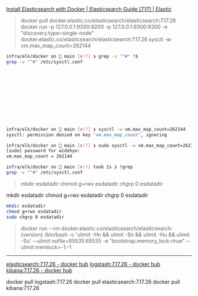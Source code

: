 [Install Elasticsearch with Docker | Elasticsearch Guide [7.17] | Elastic](https://www.elastic.co/guide/en/elasticsearch/reference/7.17/docker.html)

> docker pull docker.elastic.co/elasticsearch/elasticsearch:7.17.26
> docker run -p 127.0.0.1:9200:9200 -p 127.0.0.1:9300:9300 -e "discovery.type=single-node" docker.elastic.co/elasticsearch/elasticsearch:7.17.26
> sysctl -w vm.max_map_count=262144

```bash
infra/elk/docker on  main [✘!?] ❯ grep -v "^#" !$
grep -v "^#" /etc/sysctl.conf












infra/elk/docker on  main [✘!?] ❯ sysctl -w vm.max_map_count=262144
sysctl: permission denied on key "vm.max_map_count", ignoring

infra/elk/docker on  main [✘!?] ❯ sudo sysctl -w vm.max_map_count=262144
[sudo] password for widehyo:
vm.max_map_count = 262144

infra/elk/docker on  main [✘!?] took 2s ❯ !grep
grep -v "^#" /etc/sysctl.conf
```

> mkdir esdatadir
> chmod g+rwx esdatadir
> chgrp 0 esdatadir

mkdir esdatadir
chmod g+rwx esdatadir
chgrp 0 esdatadir

```bash
mkdir esdatadir
chmod g+rwx esdatadir
sudo chgrp 0 esdatadir
```

> docker run --rm docker.elastic.co/elasticsearch/elasticsearch:{version} /bin/bash -c 'ulimit -Hn && ulimit -Sn && ulimit -Hu && ulimit -Su'
> --ulimit nofile=65535:65535
> -e "bootstrap.memory_lock=true" --ulimit memlock=-1:-1


---

[elasticsearch:7.17.26 - docker hub](https://hub.docker.com/layers/library/elasticsearch/7.17.26/images/sha256-b897cf79fc18c3e01e45ed9005e5d110295498f46c1caac56ac81997dd2bebeb)
[logstash:7.17.26 - docker hub](https://hub.docker.com/layers/library/logstash/7.17.26/images/sha256-3f0fd65748174a8cbcb12187c9e9f641084ac986715f10108464fdc6aec77f6a)
[kibana:7.17.26 - docker hub](https://hub.docker.com/layers/library/kibana/7.17.26/images/sha256-8bd133f1822584d4ebd4cbaceda8855f89f4bd78426d9164b7372a1bf6c5be2a)


docker pull logstash:7.17.26
docker pull elasticsearch:7.17.26
docker pull kibana:7.17.26
